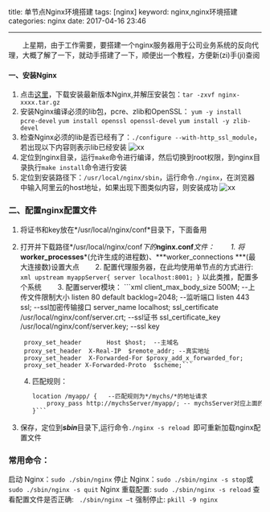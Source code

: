 title: 单节点Nginx环境搭建
tags: [nginx]
keyword: nginx,nginx环境搭建
categories: nginx
date: 2017-04-16 23:46

---

　　上星期，由于工作需要，要搭建一个nginx服务器用于公司业务系统的反向代理，大概了解了一下，就动手搭建了一下，顺便出一个教程，方便新(zi)手(ji)查阅<!-- more -->
#### 一、安装Nginx
1. 点击[这里](https://nginx.org/en/download.html)，下载安装最新版本Nginx,并解压安装包：` tar -zxvf nginx-xxxx.tar.gz `
2. 安装Nginx编译必须的lib包，pcre、zlib和OpenSSL：
	` yum -y install pcre-devel ` 
	` yum install openssl openssl-devel `
	` yum install -y zlib-devel `
3. 检查Nginx必须的lib是否已经有了：` ./configure --with-http_ssl_module `，若出现以下内容则表示lib已经安装
![xx](http://i1.piimg.com/591560/4716d3856ba6e9f4.png)
4. 定位到nginx目录，运行` make `命令进行编译，然后切换到root权限，到nginx目录执行` make install `命令进行安装
5. 定位到安装路径下：` /usr/local/nginx/sbin `，运行命令` ./nginx `，在浏览器中输入阿里云的host地址，如果出现下图类似内容，则安装成功
![xx](http://i1.piimg.com/591560/af24b8e898055aed.png)

### 二、配置nginx配置文件
1. 将证书和key放在*/usr/local/nginx/conf*目录下，下面备用
2. 打开并下载路径*/usr/local/nginx/conf*下的***nginx.conf***文件：
　　1. 将***worker_processes***(允许生成的进程数)、***worker_connections ***(最大连接数)设置大点
　　2. 配置代理服务器，在此均使用单节点的方式进行:
		```xml
		upstream myappServer{
			server localhost:8001;
		}```
以此类推，配置多个系统
　　3. 配置server模块：
        ```xml
		client_max_body_size 500M;   --上传文件限制大小
		listen       80 default backlog=2048; --监听端口
		listen 443 ssl; --ssl加密传输接口
		server_name  localhost; 
		ssl_certificate      /usr/local/nginx/conf/server.crt; --ssl证书
		ssl_certificate_key  /usr/local/nginx/conf/server.key; --ssl key

		proxy_set_header       Host $host;  --主域名
		proxy_set_header  X-Real-IP  $remote_addr; --真实地址
		proxy_set_header  X-Forwarded-For $proxy_add_x_forwarded_for;
		proxy_set_header X-Forwarded-Proto  $scheme;```

	4. 匹配规则：
		```xml
		location /myapp/ {   --匹配规则为*/mychs/*的地址请求
			proxy_pass http://mychsServer/myapp/; -- mychsServer对应上面的myServer
		}```
3. 保存，定位到***sbin***目录下,运行命令`./nginx -s reload `即可重新加载nginx配置文件


### 常用命令：
启动 Nginx：` sudo ./sbin/nginx `
停止 Nginx：` sudo ./sbin/nginx -s stop `或` sudo ./sbin/nginx -s quit`
Nginx 重载配置: ` sudo ./sbin/nginx -s reload `
查看配置文件是否正确: ` ./sbin/nginx –t`
强制停止: ` pkill -9 nginx `

	
	